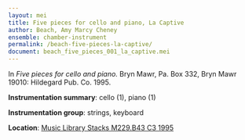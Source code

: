 ```yaml
---
layout: mei
title: Five pieces for cello and piano, La Captive
author: Beach, Amy Marcy Cheney
ensemble: chamber-instrument
permalink: /beach-five-pieces-la-captive/
document: beach_five_pieces_001_la_captive.mei
---
```


In *Five pieces for cello and piano.* Bryn Mawr, Pa. Box 332, Bryn Mawr 19010: Hildegard Pub. Co. 1995.

**Instrumentation summary**: cello (1), piano (1) 

**Instrumentation group**: strings, keyboard

**Location**: <a href="https://tufts.primo.exlibrisgroup.com/permalink/01TUN_INST/1kc9gia/alma991004588699703851" target="_blank">Music Library Stacks M229.B43 C3 1995</a>
